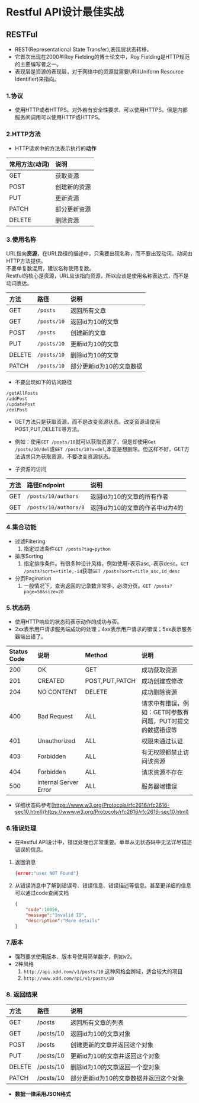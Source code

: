 # Restful API设计最佳实战

## RESTFul

* REST(Representational State Transfer),表现层状态转移。
* 它首次出现在2000年Roy Fielding的博士论文中，Roy Fielding是HTTP规范的主要编写者之一。  
* 表现层是资源的表现层，对于网络中的资源就需要URI(Uniform Resource Identiﬁer)来指向。

### 1.协议

* 使用HTTP或者HTTPS。对外若有安全性要求，可以使用HTTPS。但是内部服务间调用可以使用HTTP或HTTPS。

### 2.HTTP方法

* HTTP请求中的方法表示执行的**动作**

|常用方法(动词)|说明|
|:-----|:----------|
|GET|获取资源|
|POST|创建新的资源|
|PUT|更新资源|
|PATCH|部分更新资源|
|DELETE|删除资源|

### 3.使用名称

URL指向**资源**，在URL路径的描述中，只需要出现名称，而不要出现动词。动词由HTTP方法提供。  
不要单复数混用，建议名称使用复数。  
Restful的核心是资源，URL应该指向资源，所以应该是使用名称表达式，而不是动词表达。

|方法|路径|说明|
|:------|:-------|:----------|
|GET|`/posts`|返回所有文章
|GET|`/posts/10`|返回id为10的文章
|POST|`/posts`|创建新的文章
|PUT|`/posts/10`|更新id为10的文章
|DELETE|`/posts/10`|删除id为10的文章
|PATCH|`/posts/10`|部分更新id为10的文章数据

* 不要出现如下的访问路径

````txt
/getAllPosts
/addPost
/updatePost
/delPost
````

* GET方法只是获取资源，而不是改变资源状态。改变资源请使用POST,PUT,DELETE等方法。
* 例如：使用`GET /posts/10`就可以获取资源了，但是却使用`Get /posts/10/del`或`GET /posts/10?v=del`,本意是想删除。但这样不好，GET方法请求只为获取资源，不要改变资源状态。

* 子资源的访问

|方法|路径Endpoint|说明|
|:--------|:------|:---------|
|GET|`/posts/10/authors`|返回id为10的文章的所有作者
|GET|`/posts/10/authors/8`|返回id为10的文章的作者中id为4的

### 4.集合功能

* 过滤Filtering
    1. 指定过滤条件`GET /posts?tag=python`
* 排序Sorting
    1. 指定排序条件。有很多种设计风格，例如使用`+`表示asc,`-`表示desc。`GET /posts?sort=+title,-id`获取`GET /posts?sort=title_asc,id_desc`
* 分页Pagination
    1. 一般情况下，查询返回的记录数非常多，必须分页。`GET /posts?page=58&size=20`

### 5.状态码

* 使用HTTP响应的状态码表示动作的成功与否。
* 2xx表示用户请求服务端成功的处理；4xx表示用户请求的错误；5xx表示服务器端出错了。

|Status Code|说明|Method|说明|
|:----------|:---|:-----|:---|
|200|OK|GET|成功获取资源|
|201|CREATED|POST,PUT,PATCH|成功创建或修改|
|204|NO CONTENT|DELETE|成功删除资源|
|400|Bad Request|ALL|请求中有错误，例如：GET时参数有问题，PUT时提交的数据错误等|
|401|Unauthorized|ALL|权限未通过认证|
|403|Forbidden|ALL|有无权限都禁止访问该资源|
|404|Forbidden|ALL|请求资源不存在|
|500|internal Server Error|ALL|服务器端错误|

* 详细状态码参考[https://www.w3.org/Protocols/rfc2616/rfc2616-sec10.html](https://www.w3.org/Protocols/rfc2616/rfc2616-sec10.html)  

### 6.错误处理

* 在Restful API设计中，错误处理也非常重要。单单从无状态码中无法详尽描述错误的信息。

1. 返回消息

    ````json
    {error:"user NOT Found"}
    ````

2. 从错误消息中了解到错误号、错误信息、错误描述等信息。甚至更详细的信息可以通过code查阅文档

    ````json
    {
        "code":10056,
        "message":"Invalid ID",
        "description":"More details"
    }
    ````

### 7.版本

* 强烈要求使用版本、版本号使用简单数字，例如v2。
* 2种风格
    1. `http://api.xdd.com/v1/posts/10` 这种风格会跨域，适合较大的项目
    2. `http://www.xdd.com/api/v1/posts/10` 

### 8. 返回结果

|方法|路径|说明|
|:---|:---|:---|
|GET|/posts|返回所有文章的列表|
|GET|/posts/10|返回id为10的文章对象|
|POST|/posts|创建更新的文章并返回这个对象|
|PUT|/posts/10|更新id为10的文章并返回这个对象|
|DELETE|/posts/10|删除id为10的文章返回一个空对象|
|PATCH|/posts/10|部分更新id为10的文章数据并返回这个对象|

* **数据一律采用JSON格式**
















